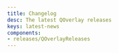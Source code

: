 ```yaml
---
title: Changelog
desc: The latest QOverlay releases
keys: latest-news
components:
- releases/QOverlayReleases
---
```

<q-overlay-releases class="q-mt-sm"/>

